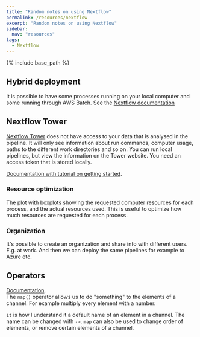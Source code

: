 ```yaml
---
title: "Random notes on using Nextflow"
permalink: /resources/nextflow
excerpt: "Random notes on using Nextflow"
sidebar:
  nav: "resources"
tags:
  - Nextflow
---
```


{% include base_path %}

## Hybrid deployment
It is possible to have some processes running on your local computer and some running through AWS Batch. See the [Nextflow documentation](https://training.nextflow.io/basic_training/executors/#hybrid-deployments)

## Nextflow Tower  
[Nextflow Tower](https://cloud.tower.nf/) does not have access to your data that is analysed in the pipeline. It will only see information about run commands, computer usage, paths to the different work directories and so on. You can run local pipelines, but view the information on the Tower website. You need an access token that is stored locally.  

[Documentation with tutorial on getting started](https://training.nextflow.io/basic_training/tower/).

### Resource optimization  
The plot with boxplots showing the requested computer resources for each process, and the actual resources used. This is useful to optimize how much resources are requested for each process.  

### Organization  
It's possible to create an organization and share info with different users. E.g. at work. And then we can deploy the same pipelines for example to Azure etc. 

## Operators
[Documentation](https://www.nextflow.io/docs/latest/operator.html).  
The `map()` operator allows us to do "something" to the elements of a channel. For example multiply every element with a number. 

`it` is how I understand it a default name of an element in a channel. The name can be changed with `->`.  `map` can also be used to change order of elements, or remove certain elements of a channel.